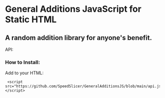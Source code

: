 # General Additions JavaScript for Static HTML
## A random addition library for anyone's benefit.
API: 

### How to Install:
Add to your HTML:
```
 <script src="https://github.com/SpeedSlicer/GeneralAdditionsJS/blob/main/api.js"></script> 
```
